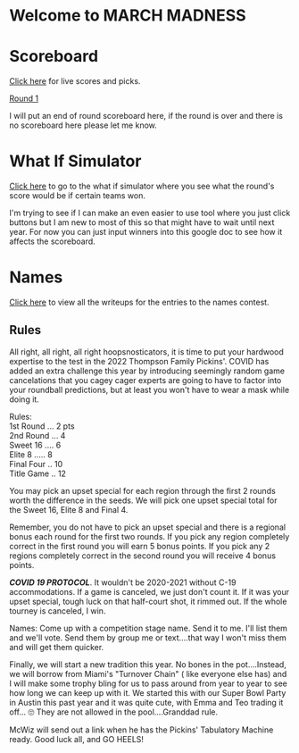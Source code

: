 # Welcome to MARCH MADNESS


# Scoreboard

[Click here](https://docs.google.com/spreadsheets/d/14lMAph7P91B46_OgOnTMaG2ptEdsUp_6LW1G0nEpd5w/edit?usp=sharing) for live scores and picks.

[Round 1](https://docs.google.com/spreadsheets/d/1Uq1NGx2SQdCxeS8CiY3pGke5H1PTH7bigNAjjMFh3Kk/edit?usp=sharing)

I will put an end of round scoreboard here, if the round is over and there is no scoreboard here please let me know.

# What If Simulator

[Click here](https://docs.google.com/spreadsheets/d/1_Agmoek91nLDOqPd5EFf9fsR7GYrhrPDephO7ESxbNc/edit?usp=sharing) to go to the what if simulator where you see what the round's score would be if certain teams won.

I'm trying to see if I can make an even easier to use tool where you just click buttons but I am new to most of this so that might have to wait until next year. For now you can just input winners into this google doc to see how it affects the scoreboard.

# Names

[Click here](https://npthom57.github.io/thompsonpickins/names) to view all the writeups for the entries to the names contest.


## Rules

All right, all right, all right hoopsnosticators, it is time to put your hardwood expertise to the test in the 2022 Thompson Family Pickins'. COVID has added an extra challenge this year by introducing seemingly random game cancelations that you cagey cager experts are going to have to factor into your roundball predictions, but at least you won't have to wear a mask while doing it.


Rules:\
1st Round ... 2 pts  \
2nd Round ... 4  \
Sweet 16 .... 6  \
Elite 8 ..... 8  \
Final Four .. 10  \
Title Game .. 12  


You may pick an upset special for each region through the first 2 rounds worth the difference in the seeds. We will pick one upset special total for the Sweet 16, Elite 8 and Final 4.

Remember, you do not have to pick an upset special and there is a regional bonus each round for the first two rounds. If you pick any region completely correct in the first round you will earn 5 bonus points. If you pick any 2 regions completely correct in the second round you will receive 4 bonus points.

***COVID 19 PROTOCOL***. It wouldn't be 2020-2021 without C-19 accommodations. If a game is canceled, we just don't count it. If it was your upset special, tough luck on that half-court shot, it rimmed out. If the whole tourney is canceled, I win.

Names: Come up with a competition stage name. Send it to me. I'll list them and we'll vote. Send them by group me or text....that way I won't miss them and will get them quicker.

Finally, we will start a new tradition this year. No bones in the pot....Instead, we will borrow from Miami's "Turnover Chain" ( like everyone else has) and I will make some trophy bling for us to pass around from year to year to see how long we can keep up with it. We started this with our Super Bowl Party in Austin this past year and it was quite cute, with Emma and Teo trading it off... 🙄 They are not allowed in the pool....Granddad rule.

McWiz will send out a link when he has the Pickins' Tabulatory Machine ready. Good luck all, and GO HEELS!

